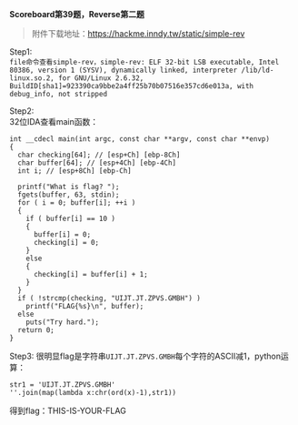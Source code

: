 **Scoreboard第39题，Reverse第二题**
>附件下载地址：https://hackme.inndy.tw/static/simple-rev

Step1:  
`file命令查看simple-rev，simple-rev: ELF 32-bit LSB executable, Intel 80386, version 1 (SYSV), dynamically linked, interpreter /lib/ld-linux.so.2, for GNU/Linux 2.6.32, BuildID[sha1]=923390ca9bbe2a4ff25b70b07516e357cd6e013a, with debug_info, not stripped`

Step2:  
32位IDA查看main函数：
```
int __cdecl main(int argc, const char **argv, const char **envp)
{
  char checking[64]; // [esp+Ch] [ebp-8Ch]
  char buffer[64]; // [esp+4Ch] [ebp-4Ch]
  int i; // [esp+8Ch] [ebp-Ch]

  printf("What is flag? ");
  fgets(buffer, 63, stdin);
  for ( i = 0; buffer[i]; ++i )
  {
    if ( buffer[i] == 10 )
    {
      buffer[i] = 0;
      checking[i] = 0;
    }
    else
    {
      checking[i] = buffer[i] + 1;
    }
  }
  if ( !strcmp(checking, "UIJT.JT.ZPVS.GMBH") )
    printf("FLAG{%s}\n", buffer);
  else
    puts("Try hard.");
  return 0;
}
```

Step3:
很明显flag是字符串`UIJT.JT.ZPVS.GMBH`每个字符的ASCII减1，python运算：
```
str1 = 'UIJT.JT.ZPVS.GMBH'
''.join(map(lambda x:chr(ord(x)-1),str1))
```
得到flag：THIS-IS-YOUR-FLAG
